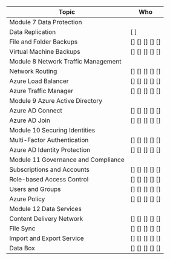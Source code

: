 Topic | Who
---|---
Module 7 Data Protection|
Data Replication| [ ] 
File and Folder Backups|[] [] [] [] []
Virtual Machine Backups|[] [] [] [] []
Module 8 Network Traffic Management|
Network Routing|[] [] [] [] []
Azure Load Balancer|[] [] [] [] []
Azure Traffic Manager|[] [] [] [] []
Module 9 Azure Active Directory|
Azure AD Connect|[] [] [] [] []
Azure AD Join|[] [] [] [] []
Module 10 Securing Identities|
Multi-Factor Authentication|[] [] [] [] []
Azure AD Identity Protection|[] [] [] [] []
Module 11 Governance and Compliance|
Subscriptions and Accounts|[] [] [] [] []
Role-based Access Control|[] [] [] [] []
Users and Groups|[] [] [] [] []
Azure Policy|[] [] [] [] []
Module 12 Data Services|
Content Delivery Network|[] [] [] [] []
File Sync|[] [] [] [] []
Import and Export Service|[] [] [] [] []
Data Box|[] [] [] [] []
